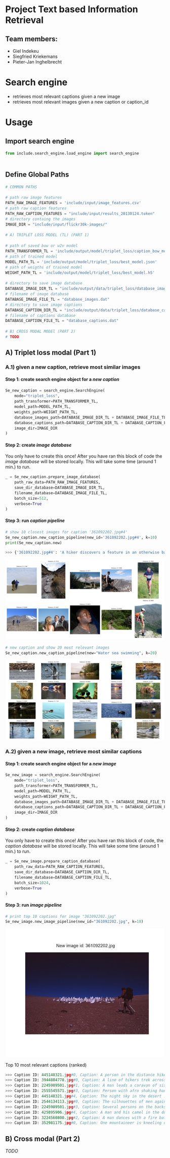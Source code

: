 # Project Text based Information Retrieval

## Team members:

 - Giel Indekeu
 - Siegfried Kriekemans
 - Pieter-Jan Inghelbrecht

# Search engine
 - retrieves most relevant captions given a new image
 - retrieves most relevant images given a new caption or caption_id
 
 # Usage


## Import search engine 
```python
from include.search_engine.load_engine import search_engine
 
```
## Define Global Paths
```python
# COMMON PATHS

# path raw image features
PATH_RAW_IMAGE_FEATURES = 'include/input/image_features.csv'
# path raw caption features
PATH_RAW_CAPTION_FEATURES = "include/input/results_20130124.token"
# directory containg the images
IMAGE_DIR = "include/input/flickr30k-images/"

# A) TRIPLET LOSS MODEL (TL) (PART 1)

# path of saved bow or w2v model
PATH_TRANSFORMER_TL = 'include/output/model/triplet_loss/caption_bow_model.pkl'
# path of trained model
MODEL_PATH_TL = 'include/output/model/triplet_loss/best_model.json'
# path of weigths of trained model
WEIGHT_PATH_TL = 'include/output/model/triplet_loss/best_model.h5'

# directory to save image database
DATABASE_IMAGE_DIR_TL = "include/output/data/triplet_loss/database_images/"
# filename of image database
DATABASE_IMAGE_FILE_TL = "database_images.dat"
# directory to save image captions
DATABASE_CAPTION_DIR_TL = "include/output/data/triplet_loss/database_captions/"
# filename of captions database
DATABASE_CAPTION_FILE_TL = "database_captions.dat"

# B) CROSS MODAL MODEl (PART 2)
# TODO

```

## A) Triplet loss modal (Part 1)
### A.1) given a new caption, retrieve most similar images
#### Step 1:  create search engine object for a *new caption*

```python
Se_new_caption = search_engine.SearchEngine(
    mode="triplet_loss",
    path_transformer=PATH_TRANSFORMER_TL,
    model_path=MODEL_PATH_TL,
    weights_path=WEIGHT_PATH_TL,
    database_images_path=DATABASE_IMAGE_DIR_TL + DATABASE_IMAGE_FILE_TL,
    database_captions_path=DATABASE_CAPTION_DIR_TL + DATABASE_CAPTION_FILE_TL,
    image_dir=IMAGE_DIR
)
```

#### Step 2: create *image database*
You only have to create this once! After you have ran this block of code the *image database* will be stored locally.
This will take some time (around 1 min.) to run.
```python
_ = Se_new_caption.prepare_image_database(
    path_raw_data=PATH_RAW_IMAGE_FEATURES,
    save_dir_database=DATABASE_IMAGE_DIR_TL,
    filename_database=DATABASE_IMAGE_FILE_TL,
    batch_size=512,
    verbose=True
)
```
#### Step 3: run *caption pipeline*
```python
# show 10 closest images for caption '361092202.jpg#4'
Se_new_caption.new_caption_pipeline(new_id='361092202.jpg#4', k=10)
print(Se_new_caption.new)
```

```python
>>> {'361092202.jpg#4': 'A hiker discovers a feature in an otherwise barren landscape .'}
```

<img src="https://github.com/KriekemansSiegfried/information_retrieval/blob/master/include/output/figures/triplet_loss/fig1_readme.png" />



```python
# new caption and show 20 most relevant images
Se_new_caption.new_caption_pipeline(new="Water sea swimming", k=20)
```
<img src="https://github.com/KriekemansSiegfried/information_retrieval/blob/master/include/output/figures/triplet_loss/fig2_readme.png" />

### A.2) given a new image, retrieve most similar captions

#### Step 1:  create search engine object for a *new image*

```python
Se_new_image = search_engine.SearchEngine(
    mode="triplet_loss",
    path_transformer=PATH_TRANSFORMER_TL,
    model_path=MODEL_PATH_TL,
    weights_path=WEIGHT_PATH_TL,
    database_images_path=DATABASE_IMAGE_DIR_TL + DATABASE_IMAGE_FILE_TL,
    database_captions_path=DATABASE_CAPTION_DIR_TL + DATABASE_CAPTION_FILE_TL,
    image_dir=IMAGE_DIR
)
```
#### Step 2: create *caption database*
You only have to create this once! After you have ran this block of code, the *caption database* will be stored locally.
This will take some time (around 1 min.) to run.
```python
_ = Se_new_image.prepare_caption_database(
    path_raw_data=PATH_RAW_CAPTION_FEATURES,
    save_dir_database=DATABASE_CAPTION_DIR_TL,
    filename_database=DATABASE_CAPTION_FILE_TL,
    batch_size=1024,
    verbose=True
)

```
#### Step 3: run *image pipeline*
```python
# print top 10 captions for image "361092202.jpg"
Se_new_image.new_image_pipeline(new_id="361092202.jpg", k=10)

```

<img src="https://github.com/KriekemansSiegfried/information_retrieval/blob/master/include/output/figures/triplet_loss/fig3_readme.png" />

Top 10 most relevant captions (ranked)
```python
>>> Caption ID: 445148321.jpg#0, Caption: A person in the distance hikes among hoodoos with stars visible in the sky ., Distance: 22.0601) 
>>> Caption ID: 3944884778.jpg#0, Caption: A line of hikers trek across the rocky , sandy soil toward the summit on a hazy day ., Distance: 22.0689) 
>>> Caption ID: 2245989501.jpg#1, Caption: A man leads a caravan of six camels and their riders up a sandy hill , with rocky mountains in the background ., Distance: 22.0715) 
>>> Caption ID: 2555545571.jpg#3, Caption: Person with afro shaking hands with crowd ., Distance: 22.0828) 
>>> Caption ID: 445148321.jpg#4, Caption: The night sky in the desert ., Distance: 22.1819) 
>>> Caption ID: 2544134113.jpg#0, Caption: The silhouettes of men against a cloudy yet bright sky ., Distance: 22.1868) 
>>> Caption ID: 2245989501.jpg#3, Caption: Several persons on the backs of camels traversing a hill ., Distance: 22.2413) 
>>> Caption ID: 425895906.jpg#4, Caption: A man and his camel in the dusty desert ., Distance: 22.3032) 
>>> Caption ID: 3224560800.jpg#2, Caption: A man dances with a fire baton at night ., Distance: 22.3338) 
>>> Caption ID: 352981175.jpg#0, Caption: One mountaineer is kneeling on the ground next to another mountaineer who is standing ., Distance: 22.3689) 

```


## B) Cross modal (Part 2)

*TODO*
